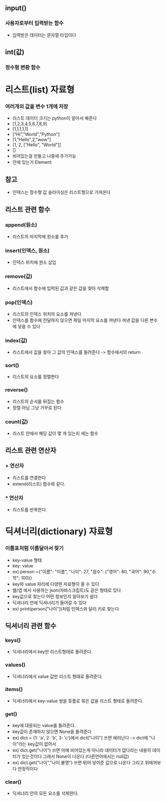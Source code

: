 ## input()
### 사용자로부터 입력받는 함수
- 입력받은 데이터는 문자열 타입이다
## int(값)
### 정수형 변환 함수

# 리스트(list) 자료형
### 여러개의 값을 변수 1개에 저장
- 리스트 데이터 크기는 python이 알아서 해준다
- [1,2,3,4,5,6,7,8,9]
- [1,1,1,1,1]
- ["Hi","World","Python"]
- [1,"Hello",2,"wow"]
- [1, 2, ["Hello", "World"]]
- []
- 비어있는걸 만들고 나중에 추가가능
- 안에 있는거 Element
## 참고
- 인덱스는 정수형 값 슬라이싱은 리스트형으로 가져온다
## 리스트 관련 함수
### append(원소) 
- 리스트의 마지막에 원소를 추가
### insert(인덱스, 원소) 
- 인덱스 위치에 원소 삽입
### remove(값)
- 리스트에서 함수에 입력된 값과 같은 값을 찾아 삭제함
### pop(인덱스)
- 리스트의 인덱스 위치의 요소를 꺼낸다
- 인덱스를 함수에 전달하지 않으면 제일 마지막 요소를 꺼낸다 꺼낸 값을 다른 변수에 넣을 수 있다
### index(값)
- 리스트에서 값을 찾아 그 값의 인덱스를 돌려준다 -> 함수에서의 return
### sort()
- 리스트의 요소를 정렬한다
### reverse()
- 리스트의 순서를 뒤집는 함수
- 정렬 아님 그냥 거꾸로 된다
### count(값)
- 리스트 안에서 해당 값이 몇 개 있는지 세는 함수
## 리스트 관련 연산자
### + 연산자
- 리스트를 연결한다
- extend(리스트) 함수와 같다.
### * 연산자
- 리스트를 반복한다.

# 딕셔너리(dictionary) 쟈료형
### 이름표처럼 이름달아서 찾기
- key-value 형태
- key: value
- ex) person ={"이름": "이름", "나이": 27, "점수": {"영어": 80, "국어": 90,"수학": 100}}
- key와 value 자리에 다양한 자료형이 올 수 있다
- 웹/앱 에서 사용하는 json(자바스크립트)도 같은 형태로 있다
- key값으로 찾는다 어떤 정보인지 알아보기 쉽다
- 딕셔너리 안에 딕셔너리가 들어갈 수 있다
- ex) print(person["나이"])처럼 인덱스와 달리 키로 찾는다

## 딕셔너리 관련 함수
### keys() 
- 딕셔너리에서 key만 리스트형태로 돌려준다.
### values()
- 딕셔너리에서 value 값만 리스트 형태로 돌려준다.
### items()
- 딕셔너리에서 key-value 쌍을 튜플로 묶은 값을 리스트 형태로 돌려준다.
### get()
- key에 대응되는 value를 돌려준다.
- key값이 존재하지 않으면 None을 돌려준다
- ex) dict = {1: 'a', 2: 'b', 3: 'c'}에서 dict["나이"] 쓰면 에러난다 -> dict에 "나이"라는 key값이 없어서
- ex) dict.get("나이") 쓰면 아예 비어있는게 아니라 데이터가 없다라는 내용의 데이터가 있는것이다 그래서 None이 나온다 (다른언어에서는 null값)
- ex) dict.get("나이","나이 불명") 쓰면 뒤어 넣어준 값으로 나온다 그리고 위에꺼보다 안정적이다
### clear()
- 딕셔너리 안의 모든 요소를 삭제한다.
